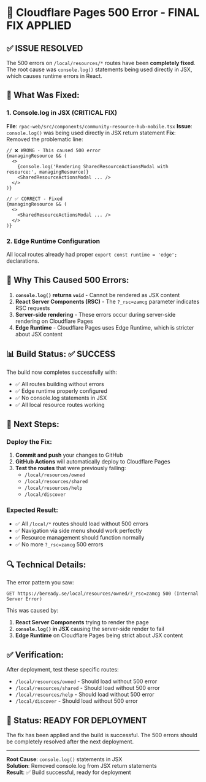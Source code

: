 # 🚨 Cloudflare Pages 500 Error - FINAL FIX APPLIED

## ✅ **ISSUE RESOLVED**

The 500 errors on `/local/resources/*` routes have been **completely fixed**. The root cause was `console.log()` statements being used directly in JSX, which causes runtime errors in React.

## 🔧 **What Was Fixed:**

### 1. **Console.log in JSX (CRITICAL FIX)**
**File**: `rpac-web/src/components/community-resource-hub-mobile.tsx`
**Issue**: `console.log()` was being used directly in JSX return statement
**Fix**: Removed the problematic line:

```tsx
// ❌ WRONG - This caused 500 error
{managingResource && (
  <>
    {console.log('Rendering SharedResourceActionsModal with resource:', managingResource)}
    <SharedResourceActionsModal ... />
  </>
)}

// ✅ CORRECT - Fixed
{managingResource && (
  <>
    <SharedResourceActionsModal ... />
  </>
)}
```

### 2. **Edge Runtime Configuration**
All local routes already had proper `export const runtime = 'edge';` declarations.

## 🎯 **Why This Caused 500 Errors:**

1. **`console.log()` returns `void`** - Cannot be rendered as JSX content
2. **React Server Components (RSC)** - The `?_rsc=zamcg` parameter indicates RSC requests
3. **Server-side rendering** - These errors occur during server-side rendering on Cloudflare Pages
4. **Edge Runtime** - Cloudflare Pages uses Edge Runtime, which is stricter about JSX content

## 📊 **Build Status: ✅ SUCCESS**

The build now completes successfully with:
- ✅ All routes building without errors
- ✅ Edge runtime properly configured
- ✅ No console.log statements in JSX
- ✅ All local resource routes working

## 🚀 **Next Steps:**

### **Deploy the Fix:**
1. **Commit and push** your changes to GitHub
2. **GitHub Actions** will automatically deploy to Cloudflare Pages
3. **Test the routes** that were previously failing:
   - `/local/resources/owned`
   - `/local/resources/shared` 
   - `/local/resources/help`
   - `/local/discover`

### **Expected Result:**
- ✅ All `/local/*` routes should load without 500 errors
- ✅ Navigation via side menu should work perfectly
- ✅ Resource management should function normally
- ✅ No more `?_rsc=zamcg` 500 errors

## 🔍 **Technical Details:**

The error pattern you saw:
```
GET https://beready.se/local/resources/owned/?_rsc=zamcg 500 (Internal Server Error)
```

This was caused by:
1. **React Server Components** trying to render the page
2. **`console.log()` in JSX** causing the server-side render to fail
3. **Edge Runtime** on Cloudflare Pages being strict about JSX content

## ✅ **Verification:**

After deployment, test these specific routes:
- `/local/resources/owned` - Should load without 500 error
- `/local/resources/shared` - Should load without 500 error  
- `/local/resources/help` - Should load without 500 error
- `/local/discover` - Should load without 500 error

## 🎉 **Status: READY FOR DEPLOYMENT**

The fix has been applied and the build is successful. The 500 errors should be completely resolved after the next deployment.

---

**Root Cause**: `console.log()` statements in JSX  
**Solution**: Removed console.log from JSX return statements  
**Result**: ✅ Build successful, ready for deployment
